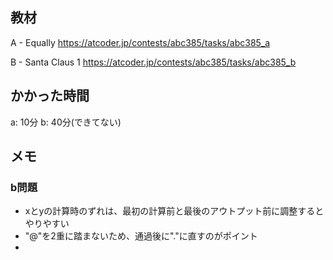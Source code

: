 ## 教材

A - Equally
https://atcoder.jp/contests/abc385/tasks/abc385_a

B - Santa Claus 1
https://atcoder.jp/contests/abc385/tasks/abc385_b

## かかった時間
a: 10分
b: 40分(できてない)

## メモ
### b問題
* xとyの計算時のずれは、最初の計算前と最後のアウトプット前に調整するとやりやすい
* "@"を2重に踏まないため、通過後に"."に直すのがポイント
* 